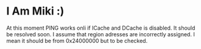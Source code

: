 # I Am Miki :)

At this moment PING works onli if ICache and DCache is disabled. It should be resolved soon. I assume that region adresses are incorrectly assigned. I mean it should be from 0x24000000 but to be checked.
